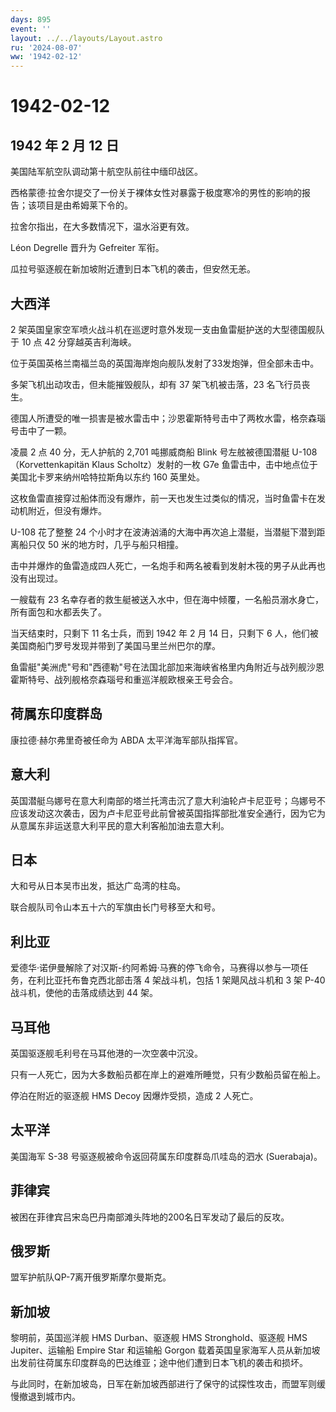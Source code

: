 ```yaml
---
days: 895
event: ''
layout: ../../layouts/Layout.astro
ru: '2024-08-07'
ww: '1942-02-12'
---
```


# 1942-02-12

## 1942 年 2 月 12 日

美国陆军航空队调动第十航空队前往中缅印战区。

西格蒙德·拉舍尔提交了一份关于裸体女性对暴露于极度寒冷的男性的影响的报告；该项目是由希姆莱下令的。

拉舍尔指出，在大多数情况下，温水浴更有效。

Léon Degrelle 晋升为 Gefreiter 军衔。

瓜拉号驱逐舰在新加坡附近遭到日本飞机的袭击，但安然无恙。

## 大西洋

2
架英国皇家空军喷火战斗机在巡逻时意外发现一支由鱼雷艇护送的大型德国舰队于
10 点 42 分穿越英吉利海峡。

位于英国英格兰南福兰岛的英国海岸炮向舰队发射了33发炮弹，但全部未击中。

多架飞机出动攻击，但未能摧毁舰队，却有 37 架飞机被击落，23
名飞行员丧生。

德国人所遭受的唯一损害是被水雷击中；沙恩霍斯特号击中了两枚水雷，格奈森瑙号击中了一颗。

凌晨 2 点 40 分，无人护航的 2,701 吨挪威商船 Blink 号左舷被德国潜艇
U-108（Korvettenkapitän Klaus Scholtz）发射的一枚 G7e
鱼雷击中，击中地点位于美国北卡罗来纳州哈特拉斯角以东约 160 英里处。

这枚鱼雷直接穿过船体而没有爆炸，前一天也发生过类似的情况，当时鱼雷卡在发动机附近，但没有爆炸。

U-108 花了整整 24
个小时才在波涛汹涌的大海中再次追上潜艇，当潜艇下潜到距离船只仅 50
米的地方时，几乎与船只相撞。

击中并爆炸的鱼雷造成四人死亡，一名炮手和两名被看到发射木筏的男子从此再也没有出现过。

一艘载有 23
名幸存者的救生艇被送入水中，但在海中倾覆，一名船员溺水身亡，所有面包和水都丢失了。

当天结束时，只剩下 11 名士兵，而到 1942 年 2 月 14 日，只剩下 6
人，他们被美国商船门罗号发现并带到了美国马里兰州巴尔的摩。

鱼雷艇"美洲虎"号和"西德勒"号在法国北部加来海峡省格里内角附近与战列舰沙恩霍斯特号、战列舰格奈森瑙号和重巡洋舰欧根亲王号会合。

## 荷属东印度群岛

康拉德·赫尔弗里奇被任命为 ABDA 太平洋海军部队指挥官。

## 意大利

英国潜艇乌娜号在意大利南部的塔兰托湾击沉了意大利油轮卢卡尼亚号；乌娜号不应该发动这次袭击，因为卢卡尼亚号此前曾被英国指挥部批准安全通行，因为它为从意属东非运送意大利平民的意大利客船加油去意大利。

## 日本

大和号从日本吴市出发，抵达广岛湾的柱岛。

联合舰队司令山本五十六的军旗由长门号移至大和号。

## 利比亚

爱德华·诺伊曼解除了对汉斯-约阿希姆·马赛的停飞命令，马赛得以参与一项任务，在利比亚托布鲁克西北部击落
4 架战斗机，包括 1 架飓风战斗机和 3 架 P-40 战斗机，使他的击落成绩达到
44 架。

## 马耳他

英国驱逐舰毛利号在马耳他港的一次空袭中沉没。

只有一人死亡，因为大多数船员都在岸上的避难所睡觉，只有少数船员留在船上。

停泊在附近的驱逐舰 HMS Decoy 因爆炸受损，造成 2 人死亡。

## 太平洋

美国海军 S-38 号驱逐舰被命令返回荷属东印度群岛爪哇岛的泗水 (Suerabaja)。

## 菲律宾

被困在菲律宾吕宋岛巴丹南部滩头阵地的200名日军发动了最后的反攻。

## 俄罗斯

盟军护航队QP-7离开俄罗斯摩尔曼斯克。

## 新加坡

黎明前，英国巡洋舰 HMS Durban、驱逐舰 HMS Stronghold、驱逐舰 HMS
Jupiter、运输船 Empire Star 和运输船 Gorgon
载着英国皇家海军人员从新加坡出发前往荷属东印度群岛的巴达维亚；途中他们遭到日本飞机的袭击和损坏。

与此同时，在新加坡岛，日军在新加坡西部进行了保守的试探性攻击，而盟军则缓慢撤退到城市内。
